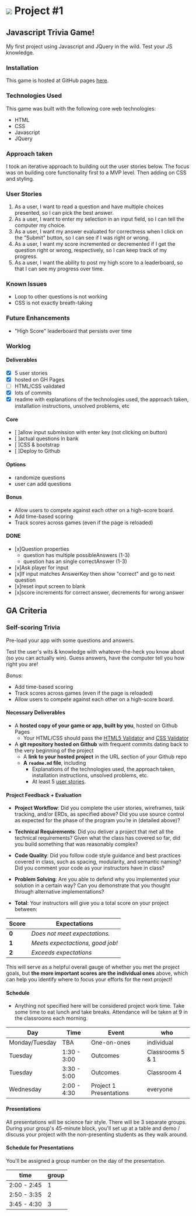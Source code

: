 # ![](https://ga-dash.s3.amazonaws.com/production/assets/logo-9f88ae6c9c3871690e33280fcf557f33.png) Project #1

## Javascript Trivia Game!
My first project using Javascript and JQuery in the wild. Test your JS knowledge.

### Installation
This game is hosted at GitHub pages [here](http://www.verticalupdesign.com/wdi-project1/).

### Technologies Used
This game was built with the following core web technologies:
- HTML
- CSS
- Javascript
- JQuery

### Approach taken
I took an iterative approach to building out the user stories below. The focus was on building core functionality first to a MVP level. Then adding on CSS and styling.

### User Stories
1. As a user, I want to read a question and have multiple choices presented, so I can pick the best answer.
2. As a user, I want to enter my selection in an input field, so I can tell the computer my choice.
3. As a user, I want my answer evaluated for correctness when I click on the "Submit" button, so I can see if I was right or wrong.
4. As a user, I want my score incremented or decremented if I get the question right or wrong, respectively, so I can keep track of my progress.
5. As a user, I want the ability to post my high score to a leaderboard, so that I can see my progress over time.

### Known Issues
- Loop to other questions is not working
- CSS is not exactly breath-taking

### Future Enhancements
- "High Score" leaderboard that persists over time

### Worklog
#### Deliverables
- [x] 5 user stories  
- [x] hosted on GH Pages  
- [ ] HTML/CSS validated  
- [x] lots of commits  
- [x] readme with explanations of the technologies used, the approach taken, installation instructions, unsolved problems, etc  

#### Core
- [ ]allow input submission with enter key (not clicking on button)
- [ ]actual questions in bank
- [ ]CSS & bootstrap
- [ ]Deploy to Github

#### Options
- randomize questions
- user can add questions

#### Bonus
  * Allow users to compete against each other on a high-score board.
  * Add time-based scoring
  * Track scores across games (even if the page is reloaded)

#### DONE
- [x]Question properties
  - question has multiple possibleAnswers (1-3)
  - question has an single correctAnswer (1-3)  
- [x]Ask player for input  
- [x]If input matches AnswerKey then show "correct" and go to next question
- [x]reset input screen to blank
- [x]score increments for correct answer, decrements for wrong answer


## GA Criteria

### Self-scoring Trivia
Pre-load your app with some questions and answers.

Test the user's wits & knowledge with whatever-the-heck you know about (so you can actually win). Guess answers, have the computer tell you how
right you are!

*Bonus:*
  * Add time-based scoring
  * Track scores across games (even if the page is reloaded)
  * Allow users to compete against each other on a high-score board.

#### Necessary Deliverables

  * A **hosted copy of your game or app, built by you**, hosted on Github Pages
    * Your HTML/CSS should pass the [HTML5 Validator](https://html5.validator.nu) and [CSS Validator](https://jigsaw.w3.org/css-validator/)
  * A **git repository hosted on Github** with frequent commits dating back to the very beginning of the project
    * A **link to your hosted project** in the URL section of your Github repo
    * **A ``readme.md`` file**, including
      * Explanations of the technologies used, the approach taken, installation instructions, unsolved problems, etc.
      * At least 5 [user stories](https://github.com/ga-dc/curriculum/tree/master/02-intermediate-front-end/process-stories-wireframes).


#### Project Feedback + Evaluation

* __Project Workflow__: Did you complete the user stories, wireframes, task tracking, and/or ERDs, as specified above? Did you use source control as expected for the phase of the program you’re in (detailed above)?

* __Technical Requirements__: Did you deliver a project that met all the technical requirements? Given what the class has covered so far, did you build something that was reasonably complex?

* __Code Quality__: Did you follow code style guidance and best practices covered in class, such as spacing, modularity, and semantic naming? Did you comment your code as your instructors have in class?

* __Problem Solving__: Are you able to defend why you implemented your solution in a certain way? Can you demonstrate that you thought through alternative implementations?

* __Total__: Your instructors will give you a total score on your project between:

Score | Expectations
----- | ------------
**0** | _Does not meet expectations._
**1** | _Meets expectactions, good job!_
**2** | _Exceeds expectations_

This will serve as a helpful overall gauge of whether you met the project goals, but __the more important scores are the individual ones__ above, which can help you identify where to focus your efforts for the next project!

#### Schedule
- Anything not specified here will be considered project work time. Take some time to eat lunch and take breaks. Attendance will be taken at 9 in the classrooms each morning.

Day | Time | Event | who
----- | ------------ | ----- | -----
Monday/Tuesday | TBA | One-on-ones | individual
Tuesday | 1:30 - 3:00 | Outcomes | Classrooms 5 & 1
Tuesday | 3:30 - 5:00 | Outcomes | Classroom 4
Wednesday | 2:00 - 4:30 | Project 1 Presentations | everyone

#### Presentations

All presentations will be science fair style. There will be 3 separate groups. During your group's 45-minute block, you'll set up at a table and demo / discuss your project with the non-presenting students as they walk around.

#### Schedule for Presentations
You'll be assigned a group number on the day of the presentation.

time|group
----- |-----
2:00 - 2:45 | 1
2:50 - 3:35| 2
3:45 - 4:30| 3
